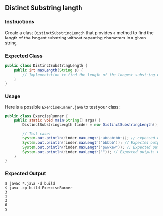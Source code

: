 ## Distinct Substring length

### Instructions

Create a class `DistinctSubstringLength` that provides a method to find the length of the longest substring without repeating characters in a given string.

### Expected Class

```java
public class DistinctSubstringLength {
    public int maxLength(String s) {
        // Implementation to find the length of the longest substring without repeating characters
    }
}
```

### Usage

Here is a possible `ExerciseRunner.java` to test your class:

```java
public class ExerciseRunner {
    public static void main(String[] args) {
        DistinctSubstringLength finder = new DistinctSubstringLength();

        // Test cases
        System.out.println(finder.maxLength("abcabcbb")); // Expected output: 3
        System.out.println(finder.maxLength("bbbbb")); // Expected output: 1
        System.out.println(finder.maxLength("pwwkew")); // Expected output: 3
        System.out.println(finder.maxLength("")); // Expected output: 0
    }
}
```

### Expected Output

```shell
$ javac *.java -d build
$ java -cp build ExerciseRunner
3
1
3
0
$
```